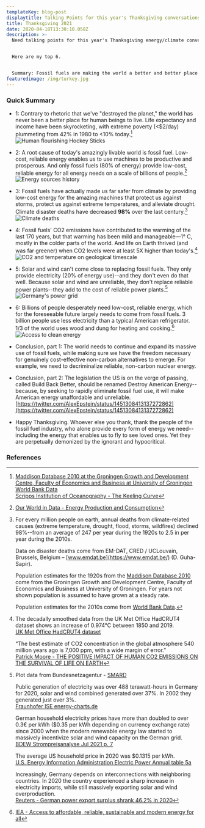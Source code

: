 ```yaml
---
templateKey: blog-post
displaytitle: Talking Points for this year's Thanksgiving conversations
title: Thanksgiving 2021
date: 2020-04-18T13:30:10.058Z
description: >-
  Need talking points for this year's Thanksgiving energy/climate conversations?


  Here are my top 6.


  Summary: Fossil fuels are making the world a better and better place by providing uniquely low-cost, reliable energy to billions of people--and are needed by billions more.
featuredimage: /img/turkey.jpg
---
```

### Quick Summary

- 1: Contrary to rhetoric that we've "destroyed the planet," the world has never been a better place for human beings to live. Life expectancy and income have been skyrocketing, with extreme poverty (<$2/day) plummeting from 42% in 1980 to <10% today.[^1]\
![Human flourishing Hockey Sticks](/img/art-07-the-hydrocarbons-and-human-flourishing-hockey-sticks.png)

- 2: A root cause of today's amazingly livable world is fossil fuel. Low-cost, reliable energy enables us to use machines to be productive and prosperous. And only fossil fuels (80% of energy) provide low-cost, reliable energy for all energy needs on a scale of billions of people.[^2]
![Energy sources history](/img/art-c-only-fossil-fuels-provide-low-cost-on-demand-versatile-global-scale-energy.png)

- 3: Fossil fuels have actually made us far safer from climate by providing low-cost energy for the amazing machines that protect us against storms, protect us against extreme temperatures, and alleviate drought. Climate disaster deaths have decreased **98%** over the last century.[^3]
![Climate deaths](/img/art-03-more-fossil-fuel-use-plummeting-climate-related-disaster-deaths.png)

- 4: Fossil fuels' CO2 emissions have contributed to the warming of the last 170 years, but that warming has been mild and manageable—1° C, mostly in the colder parts of the world. And life on Earth thrived (and was far greener) when CO2 levels were at least 5X higher than today's.[^4]
![CO2 and temperature on geological timescale](/img/art-27-co2-and-temperature-used-to-be-much-much-higher-and-they-re-not-consistently-correlated.png)

- 5: Solar and wind can't come close to replacing fossil fuels. They only provide electricity (20% of energy use)--and they don't even do that well. Because solar and wind are unreliable, they don't replace reliable power plants--they add to the cost of reliable power plants.[^5]
![Germany's power grid](/img/art-15-no-matter-how-much-solar-and-wind-you-build-you-can-never-rely-on-them.png)

- 6: Billions of people desperately need low-cost, reliable energy, which for the foreseeable future largely needs to come from fossil fuels. 3 billion people use less electricity than a typical American refrigerator. 1/3 of the world uses wood and dung for heating and cooking.[^6]
![Access to clean energy](/img/art-b-33-of-the-world-uses-wood-and-dung.png)

- Conclusion, part 1: The world needs to continue and expand its massive use of fossil fuels, while making sure we have the freedom necessary for genuinely cost-effective non-carbon alternatives to emerge. For example, we need to decriminalize reliable, non-carbon nuclear energy.

- Conclusion, part 2: The legislation the US is on the verge of passing, called Build Back Better, should be renamed Destroy American Energy--because, by seeking to rapidly eliminate fossil fuel use, it will make American energy unaffordable and unreliable.\
[https://twitter.com/AlexEpstein/status/1451308413137272862](https://twitter.com/AlexEpstein/status/1451308413137272862)

- Happy Thanksgiving. Whoever else you thank, thank the people of the fossil fuel industry, who alone provide every form of energy we need--including the energy that enables us to fly to see loved ones. Yet they are perpetually demonized by the ignorant and hypocritical.

### References

[^1]:
    [Maddison Database 2010 at the Groningen Growth and Development Centre, Faculty of Economics and Business at University of Groningen](https://www.rug.nl/ggdc/historicaldevelopment/maddison/)\
    [World Bank Data](https://data.worldbank.org/)\
    [Scripps Institution of Oceanography - The Keeling Curve](https://keelingcurve.ucsd.edu/)

[^2]: [Our World in Data - Energy Production and Consumption](https://ourworldindata.org/energy-production-consumption#how-much-energy-does-the-world-consume)

[^3]:
    For every million people on earth, annual deaths from climate-related causes (extreme temperature, drought, flood, storms, wildfires) declined 98%--from an average of 247 per year during the 1920s to 2.5 in per year during the 2010s.

    Data on disaster deaths come from EM-DAT, CRED / UCLouvain, Brussels, Belgium – [www.emdat.be](https://www.emdat.be/) (D. Guha-Sapir).

    Population estimates for the 1920s from the [Maddison Database 2010](https://www.rug.nl/ggdc/historicaldevelopment/maddison/releases/maddison-database-2010) come from the Groningen Growth and Development Centre, Faculty of Economics and Business at University of Groningen. For years not shown population is assumed to have grown at a steady rate.

    Population estimates for the 2010s come from [World Bank Data](https://data.worldbank.org/indicator/SP.POP.TOTL).

[^4]:
    The decadally smoothed data from the UK Met Office HadCRUT4 dataset shows an increase of 0.974°C between 1850 and 2019.\
    [UK Met Office HadCRUT4 dataset](https://www.metoffice.gov.uk/hadobs/hadcrut4/)

    “The best estimate of CO2 concentration in the global atmosphere 540 million years ago is 7,000 ppm, with a wide margin of error.”\
    [Patrick Moore - THE POSITIVE IMPACT OF HUMAN CO2 EMISSIONS ON THE SURVIVAL OF LIFE ON EARTH](https://fcpp.org/wp-content/uploads/2016/06/Moore-Positive-Impact-of-Human-CO2-Emissions.pdf)

[^5]:
    Plot data from Bundesnetzagentur - [SMARD](https://www.smard.de/)

    Public generation of electricity was over 488 terawatt-hours in Germany for 2020, solar and wind combined generated over 37%. In 2002 they generated just over 3%.\
    [Fraunhofer ISE energy-charts.de](https://energy-charts.info/charts/energy_pie/chart.htm?l=en&c=DE&year=2020)

    German household electricity prices have more than doubled to over 0.3€ per kWh ($0.35 per kWh depending on currency exchange rate) since 2000 when the modern renewable energy law started to massively incentivize solar and wind capacity on the German grid.\
    [BDEW Strompreisanalyse Jul 2021 p. 7](https://www.bdew.de/service/daten-und-grafiken/bdew-strompreisanalyse/)

    The average US household price in 2020 was $0.1315 per kWh.\
    [U.S. Energy Information Administration Electric Power Annual table 5a](https://www.eia.gov/electricity/sales_revenue_price/pdf/table5_a.pdf)

    Increasingly, Germany depends on interconnections with neighboring countries. In 2020 the country experienced a sharp increase in electricity imports, while still massively exporting solar and wind overproduction.\
    [Reuters - German power export surplus shrank 46.2% in 2020](https://www.reuters.com/article/germany-electricity-statistics-idUSL8N2JF16X)

[^6]: [IEA - Access to affordable, reliable, sustainable and modern energy for all](https://www.iea.org/reports/sdg7-data-and-projections)